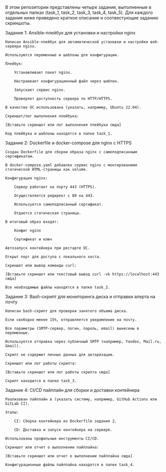 В этом репозитории представлены четыре задания, выполненные в отдельных папках (task_1, task_2, task_3, task_4, task_5). Для каждого задания ниже приведено краткое описание и соотвестующие заданию скриншоты.

Задание 1: Ansible-плейбук для установки и настройки nginx

    Написан Ansible-плейбук для автоматической установки и настройки веб-сервера nginx.

    Используются переменные и шаблоны для конфигурации.

    Плейбук:

        Устанавливает пакет nginx.

        Настраивает конфигурационный файл через шаблон.

        Запускает сервис nginx.

        Проверяет доступность сервера по HTTP/HTTPS.

    В качестве ОС использована (указать, например, Ubuntu 22.04).

    Скриншот/лог выполнения плейбука:

    [Вставьте скриншот или лог выполнения плейбука сюда]

    Код плейбука и шаблоны находятся в папке task_1.

Задание 2: Dockerfile и docker-compose для nginx с HTTPS

    Создан Dockerfile для сборки образа nginx с самоподписанным сертификатом.

    В docker-compose.yaml добавлен сервис nginx с монтированием статической HTML-страницы как volume.

    Конфигурация nginx:

        Сервер работает на порту 443 (HTTPS).

        Осуществляется редирект с 80 на 443.

        Используется самоподписанный сертификат.

        Отдается статическая страница.

    В итоговый образ входят:

        Конфиг nginx

        Сертификат и ключ

    Автозапуск контейнера при рестарте ОС.

    Открыт порт для доступа с локального хоста.

    Скриншот или вывод команды curl:

    [Вставьте скриншот или текстовый вывод curl -vk https://localhost:443 сюда]

    Все необходимые файлы находятся в папке task_2.

Задание 3: Bash-скрипт для мониторинга диска и отправки алерта на почту

    Написан bash-скрипт для проверки занятого объема диска.

    Если свободно менее 15%, отправляется уведомление на почту.

    Все параметры (SMTP-сервер, логин, пароль, email) вынесены в переменные.

    Используется отправка через публичный SMTP (например, Yandex, Mail.ru, Gmail).

    Скрипт не содержит личных данных для авторизации.

    Скриншот или лог работы скрипта:

    [Вставьте скриншот или лог работы скрипта сюда]

    Скрипт находится в папке task_3.

Задание 4: CI/CD пайплайн для сборки и доставки контейнера

    Реализован пайплайн в (указать систему, например, GitHub Actions или GitLab CI).

    Этапы:

        CI: Сборка контейнера из Dockerfile задания 2.

        CD: Доставка и запуск контейнера на сервере.

    Использованы профильные инструменты CI/CD.

    Скриншот или отчет о выполнении пайплайна:

    [Вставьте скриншот или отчет о выполнении пайплайна сюда]

    Конфигурационные файлы пайплайна находятся в папке task_4.
